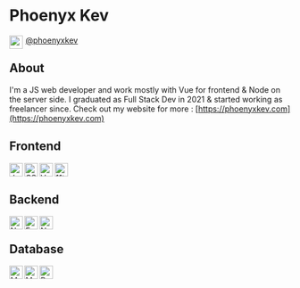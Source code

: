 # Phoenyx Kev

<!--
**phoenyxKev/phoenyxKev** is a ✨ _special_ ✨ repository because its `README.md` (this file) appears on your GitHub profile.

Here are some ideas to get you started:

- 🔭 I’m currently working on ...
- 🌱 I’m currently learning ...
- 👯 I’m looking to collaborate on ...
- 🤔 I’m looking for help with ...
- 💬 Ask me about ...
- 📫 How to reach me: ...
- 😄 Pronouns: ...
- ⚡ Fun fact: ...
-->

<img height="24px" align="left" src="https://cdn.jsdelivr.net/gh/devicons/devicon/icons/twitter/twitter-original.svg" style="padding-right:2px; vertical-align:middle"/>[@phoenyxkev](https://twitter.com/phoenyxKev)

## About

I'm a JS web developer and work mostly with Vue for frontend & Node on the server side. I graduated as Full Stack Dev in 2021 & started working as freelancer since. Check out my website for more : [https://phoenyxkev.com](https://phoenyxkev.com)

## Frontend

<img height="24px" src="https://cdn.jsdelivr.net/gh/devicons/devicon/icons/javascript/javascript-original.svg" alt="JavaScript" align="left" title="JavaScript" />
<img height="24px" src="https://cdn.jsdelivr.net/gh/devicons/devicon/icons/css3/css3-plain.svg" alt="CSS" align="left" title="CSS" />
<img height="24px" src="https://cdn.jsdelivr.net/gh/devicons/devicon/icons/vuejs/vuejs-original.svg" alt="Vue" align="left" title="Vue" />
<img height="24px" src="https://cdn.jsdelivr.net/gh/devicons/devicon/icons/eleventy/eleventy-original.svg" alt="11ty" align="Eleventy" />
<br>

## Backend

<img height="24px" src="https://cdn.jsdelivr.net/gh/devicons/devicon/icons/nodejs/nodejs-original.svg" alt="Node" align="left" title="Node" />
<img height="24px" src="https://cdn.jsdelivr.net/gh/devicons/devicon/icons/express/express-original.svg" alt="ExpressJS" align="left" title="ExpressJS" />
<img height="24px" src="https://cdn.jsdelivr.net/gh/devicons/devicon/icons/nuxtjs/nuxtjs-original.svg" alt="Nuxt3" align="left" title="Nuxt3" />
<br>

## Database

<img height="24px" src="https://cdn.jsdelivr.net/gh/devicons/devicon/icons/mongodb/mongodb-original.svg" alt="MongoDB" align="left" title="MongoDB" />
<img height="24px" src="https://cdn.jsdelivr.net/gh/devicons/devicon/icons/mysql/mysql-original.svg" alt="MySQL" align="left" title="MySQL" />
<img height="24px" src="https://cdn.jsdelivr.net/gh/devicons/devicon/icons/postgresql/postgresql-original.svg" align="left" title="PostgreSQL" />  
